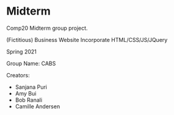 # Midterm
Comp20 Midterm group project. 

(Fictitious) Business Website
Incorporate HTML/CSS/JS/JQuery

Spring 2021

Group Name: CABS

Creators:
- Sanjana Puri
- Amy Bui
- Bob Ranali
- Camille Andersen


